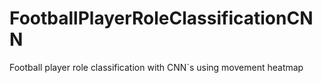 # FootballPlayerRoleClassificationCNN
Football player role classification with CNN`s using movement heatmap
